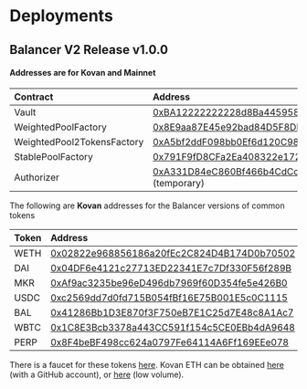 # Deployments

## Balancer V2 Release v1.0.0

#### Addresses are for Kovan and Mainnet

| **Contract** | **Address** | Commit |
| :--- | :--- | :--- |
| Vault | [0xBA12222222228d8Ba445958a75a0704d566BF2C8](https://etherscan.io/address/0xBA12222222228d8Ba445958a75a0704d566BF2C8) | [c5b42e8cd4ffe62a82ba85263eac498df7a913b5](https://github.com/balancer-labs/balancer-v2-monorepo/tree/c5b42e8cd4ffe62a82ba85263eac498df7a913b5) |
| WeightedPoolFactory | [0x8E9aa87E45e92bad84D5F8DD1bff34Fb92637dE9](https://etherscan.io/address/0x8E9aa87E45e92bad84D5F8DD1bff34Fb92637dE9) | [c5b42e8cd4ffe62a82ba85263eac498df7a913b5](https://github.com/balancer-labs/balancer-v2-monorepo/tree/c5b42e8cd4ffe62a82ba85263eac498df7a913b5) |
| WeightedPool2TokensFactory | [0xA5bf2ddF098bb0Ef6d120C98217dD6B141c74EE0](https://etherscan.io/address/0xA5bf2ddF098bb0Ef6d120C98217dD6B141c74EE0) | [f02bc946a10ce713bd2365bb068c8dd8d87b5226](https://github.com/balancer-labs/balancer-v2-monorepo/tree/f02bc946a10ce713bd2365bb068c8dd8d87b5226) |
| StablePoolFactory | [0x791F9fD8CFa2Ea408322e172af10186b2D73baBD](https://etherscan.io/address/0x791F9fD8CFa2Ea408322e172af10186b2D73baBD) |  |
| Authorizer | [0xA331D84eC860Bf466b4CdCcFb4aC09a1B43F3aE6](https://etherscan.io/address/0xA331D84eC860Bf466b4CdCcFb4aC09a1B43F3aE6) \(temporary\) | [c5b42e8cd4ffe62a82ba85263eac498df7a913b5](https://github.com/balancer-labs/balancer-v2-monorepo/tree/c5b42e8cd4ffe62a82ba85263eac498df7a913b5) |

The following are **Kovan** addresses for the Balancer versions of common tokens

| **Token** | **Address** |
| :--- | :--- |
| WETH | [0x02822e968856186a20fEc2C824D4B174D0b70502](https://kovan.etherscan.io/address/0x02822e968856186a20fEc2C824D4B174D0b70502) |
| DAI | [0x04DF6e4121c27713ED22341E7c7Df330F56f289B](https://kovan.etherscan.io/address/0x04DF6e4121c27713ED22341E7c7Df330F56f289B)      |
| MKR | [0xAf9ac3235be96eD496db7969f60D354fe5e426B0](https://kovan.etherscan.io/address/0xAf9ac3235be96eD496db7969f60D354fe5e426B0) |
| USDC | [0xc2569dd7d0fd715B054fBf16E75B001E5c0C1115](https://kovan.etherscan.io/address/0xc2569dd7d0fd715B054fBf16E75B001E5c0C1115) |
| BAL | [0x41286Bb1D3E870f3F750eB7E1C25d7E48c8A1Ac7](https://kovan.etherscan.io/address/0x41286Bb1D3E870f3F750eB7E1C25d7E48c8A1Ac7) |
| WBTC | [0x1C8E3Bcb3378a443CC591f154c5CE0EBb4dA9648](https://kovan.etherscan.io/address/0x1C8E3Bcb3378a443CC591f154c5CE0EBb4dA9648) |
| PERP | [0x8F4beBF498cc624a0797Fe64114A6Ff169EEe078](https://kovan.etherscan.io/address/0x8F4beBF498cc624a0797Fe64114A6Ff169EEe078) |

There is a faucet for these tokens [here](https://balancer-faucet.on.fleek.co/). Kovan ETH can be obtained [here](https://faucet.kovan.network/%20) \(with a GitHub account\), or [here](https://app.mycrypto.com/faucet) \(low volume\).


